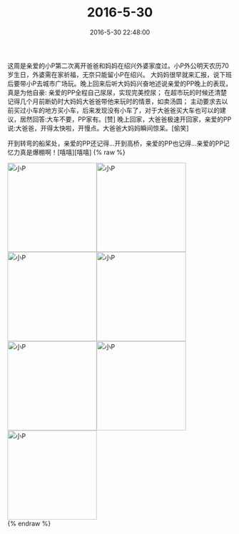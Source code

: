 ﻿---
title: "2016-5-30"
date: 2016-5-30 22:48:00
tags:
categories: 妈妈
---
这周是亲爱的小P第二次离开爸爸和妈妈在绍兴外婆家度过。小P外公明天农历70岁生日，外婆需在家祈福，无奈只能留小P在绍兴。
大妈妈很早就来汇报，说下班后要带小P去城市广场玩。晚上回来后听大妈妈兴奋地述说亲爱的PP晚上的表现，真是为他自豪:
亲爱的PP全程自己尿尿，实现完美控尿；
在超市玩的时候还清楚记得几个月前断奶时大妈妈大爸爸带他来玩时的情景，如卖汤圆；
主动要求去以前买过小车的地方买小车，后来发现没有小车了，对于大爸爸买大车也可以的建议，居然回答:大车不要，PP家有。[赞]
晚上回家，大爸爸极速开回家，亲爱的PP说:大爸爸，开得太快啦，开慢点。大爸爸大妈妈瞬间惊呆。[偷笑]

开到转弯的船桨处，亲爱的PP还记得...开到高桥，亲爱的PP也记得...亲爱的PP记忆力真是爆棚啊！[嘻嘻][嘻嘻]
{% raw %}
<div style="width:500 px">
<div style="float:left; width:100 px"><img src="/images/微信图片_20171012143654.jpg" width="200" alt="小P"></div>
<div style="float:left; width:100 px"><img src="/images/微信图片_20171012143702.jpg" width="200" alt="小P"></div>
<div style="float:left; width:100 px"><img src="/images/微信图片_20171012143709.jpg" width="200" alt="小P"></div>
<div style="float:left; width:100 px"><img src="/images/微信图片_20171012143716.jpg" width="200" alt="小P"></div>
<div style="float:left; width:100 px"><img src="/images/微信图片_20171012143723.jpg" width="200" alt="小P"></div>
<div style="float:left; width:100 px"><img src="/images/微信图片_20171012143731.jpg" width="200" alt="小P"></div>
<div style="float:left; width:100 px"><img src="/images/微信图片_20171012143739.jpg" width="200" alt="小P"></div>
<div style="clear:both"></div>
</div>
{% endraw %}